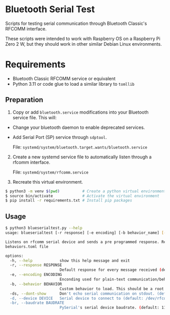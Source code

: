 # Bluetooth Serial Test

Scripts for testing serial communication through Bluetooth Classic's RFCOMM interface.

These scripts were intended to work with Raspberry OS on a Raspberry Pi Zero 2 W, but they should work in other similar Debian Linux environments.

# Requirements

* Bluetooth Classic RFCOMM service or equivalent
* Python 3.11 or code glue to load a similar library to `tomllib`

## Preparation

1. Copy or add `bluetooth.service` modifications into your Bluetooth service file. This will:
  * Change your bluetooth daemon to enable deprecated services.
  * Add Serial Port (SP) service through `sdptool`.

    File: `systemd/system/bluetooth.target.wants/bluetooth.service`

2. Create a new systemd service file to automatically listen through a rfcomm interface.

    File: `systemd/system/rfcomm.service`

3. Recreate this virtual environment.

```bash
$ python3 -m venv $(pwd)          # Create a python virtual environment in the current directory
$ source bin/activate             # Activate the virtual environment
$ pip install -r requirements.txt # Install pip packages
```

## Usage

```bash
$ python3 blueserialtest.py --help
usage: blueserialtest [-r response] [-e encoding] [-b behavior_name] [--dont_show] [-d device] [-br baudrate]

Listens on rfcomm serial device and sends a pre programmed response. Responses can be customized as a predifined behavior on a
behaviors.toml file

options:
  -h, --help            show this help message and exit
  -r, --response RESPONSE
                        Default response for every message received (default: OK)
  -e, --encoding ENCODING
                        Enconding used for plain-text communication/behaviors. (default: utf-8)
  -b, --behavior BEHAVIOR
                        Custom behavior to load. This should be a root table name collection from behaviors.toml. (default: default)
  -ds, --dont-show      Don't echo serial communication on stdout. (default: False)
  -d, --device DEVICE   Serial device to connect to (default: /dev/rfcomm0)
  -br, --baudrate BAUDRATE
                        PySerial's serial device baudrate. (default: 115200)
```


